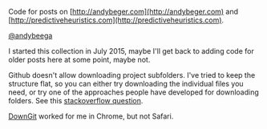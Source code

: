 Code for posts on [http://andybeger.com](http://andybeger.com) and [http://predictiveheuristics.com](http://predictiveheuristics.com).

[@andybeega](https://twitter.com/andybeega)

I started this collection in July 2015, maybe I'll get back to adding code for older posts here at some point, maybe not.

Github doesn't allow downloading project subfolders. I've tried to keep the structure flat, so you can either try downloading the individual files you need, or try one of the approaches people have developed for downloading folders. See this [stackoverflow question](http://stackoverflow.com/questions/7106012/download-a-single-folder-or-directory-from-a-github-repo/38879691#38879691). 

[DownGit](https://minhaskamal.github.io/DownGit/#/home) worked for me in Chrome, but not Safari.

